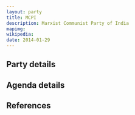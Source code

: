 ```yaml
---
layout: party
title: MCPI
description: Marxist Communist Party of India
mapimg: 
wikipedia: 
date: 2014-01-29
---
```

## Party details


## Agenda details


## References
